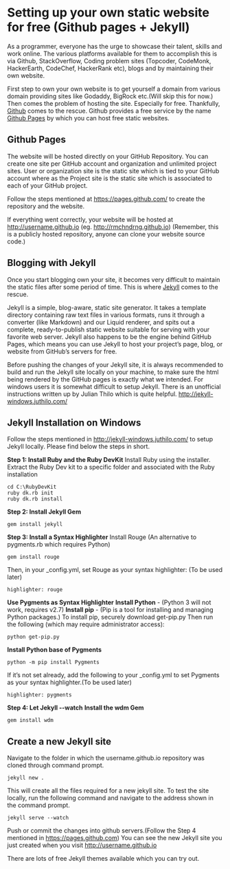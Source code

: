 **Setting up your own static website for free (Github pages + Jekyll)**
===================================================================
As a programmer, everyone has the urge to showcase their talent, skills and work online. The various platforms available for them to accomplish this is via Github, StackOverflow, Coding problem sites (Topcoder, CodeMonk, HackerEarth, CodeChef, HackerRank etc), blogs and by maintaining their own website.

First step to own your own website is to get yourself a domain from various domain providing sites like Godaddy, BigRock etc.(Will skip this for now.) Then comes the problem of hosting the site. Especially for free. Thankfully, [Github](https://github.com/) comes to the rescue. Github provides a free service by the name [Github Pages](https://pages.github.com/) by which you can host free static websites.

**Github Pages**
------------
The website will be hosted directly on your GitHub Repository. You can create one site per GitHub account and organization and unlimited project sites. User or organization site is the static site which is tied to your GitHub account where as the Project site is the static site which is associated to each of your GitHub project.

Follow the steps mentioned at https://pages.github.com/ to create the repository and the website.

If everything went correctly, your website will be hosted at http://username.github.io (eg. http://rmchndrng.github.io) (Remember, this is a publicly hosted repository, anyone can clone your website source code.)

**Blogging with Jekyll**
--------------------
Once you start blogging own your site, it becomes very difficult to maintain the static files after some period of time. This is where [Jekyll](http://jekyllrb.com/) comes to the rescue.

Jekyll is a simple, blog-aware, static site generator. It takes a template directory containing raw text files in various formats, runs it through a converter (like Markdown) and our Liquid renderer, and spits out a complete, ready-to-publish static website suitable for serving with your favorite web server. Jekyll also happens to be the engine behind GitHub Pages, which means you can use Jekyll to host your project’s page, blog, or website from GitHub’s servers for free.

Before pushing the changes of your Jekyll site, it is always recommended to build and run the Jekyll site locally on your machine, to make sure the html being rendered by the GitHub pages is exactly what we intended. For windows users it is somewhat difficult to setup Jekyll. There is an unofficial instructions written up by Julian Thilo which is quite helpful. http://jekyll-windows.juthilo.com/

**Jekyll Installation on Windows**
------------------------------

Follow the steps mentioned in http://jekyll-windows.juthilo.com/ to setup Jekyll locally.
Please find below the steps in short.

**Step 1: Install Ruby and the Ruby DevKit**
Install Ruby using the installer.
Extract the Ruby Dev kit to a specific folder and associated with the Ruby installation
	
	cd C:\RubyDevKit
    ruby dk.rb init
    ruby dk.rb install
    
**Step 2: Install Jekyll Gem**

    gem install jekyll

**Step 3: Install a Syntax Highlighter**
Install Rouge (An alternative to pygments.rb which requires Python)

    gem install rouge

Then, in your _config.yml, set Rouge as your syntax highlighter: (To be used later)

    highlighter: rouge

**Use Pygments as Syntax Highlighter**
**Install Python** - (Python 3 will not work, requires v2.7)
**Install pip** - (Pip is a tool for installing and managing Python packages.)
 To install pip, securely download get-pip.py
 Then run the following (which may require administrator access):
	
    python get-pip.py

**Install Python base of Pygments**

    python -m pip install Pygments

If it’s not set already, add the following to your _config.yml to set Pygments as your syntax highlighter.(To be used later)

    highlighter: pygments

**Step 4: Let Jekyll --watch**
**Install the wdm Gem**

    gem install wdm

**Create a new Jekyll site**
----------------------------------------------
Navigate to the folder in which the username.github.io repository was cloned through command prompt.

    jekyll new .
    
   This will create all the files required for a new jekyll site.
   To test the site locally, run the following command and navigate to the address shown in the command prompt.
  

    jekyll serve --watch

   Push or commit the changes into github servers.(Follow the Step 4 mentioned in https://pages.github.com)
   You can see the new Jekyll site you just created when you visit http://username.github.io
  
  There are lots of free Jekyll themes available which you can try out.
